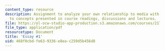 ```yaml
---
content_type: resource
description: Assignment to analyze your own relationship to media with references
  to concepts presented in course readings, discussions and lectures.
file: https://ol-ocw-studio-app-production.s3.amazonaws.com/courses/21l-015-introduction-to-media-studies-fall-2003/468f0cbdfe639336e8eac259d5b456d8_essay1media.pdf
file_type: application/pdf
resourcetype: Document
title: 'Essay #1'
uid: 468f0cbd-fe63-9336-e8ea-c259d5b456d8
---
```

